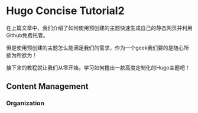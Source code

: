 # Hugo Concise Tutorial2


在上篇文章中，我们介绍了如何使用预创建的主题快速生成自己的静态网页并利用Github免费托管。  

但是使用预创建的主题怎么能满足我们的需求，作为一个geek我们要的是随心所欲为所欲为！  

接下来的教程就让我们从零开始，学习如何撸出一款高度定制化的Hugo主题吧！  

## Content Management
### Organization
  



<!--more-->
